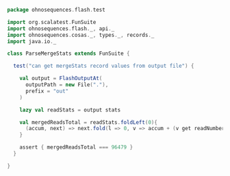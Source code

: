 
```scala
package ohnosequences.flash.test

import org.scalatest.FunSuite
import ohnosequences.flash._, api._
import ohnosequences.cosas._, types._, records._
import java.io._

class ParseMergeStats extends FunSuite {

  test("can get mergeStats record values from output file") {

    val output = FlashOutputAt(
      outputPath = new File("."),
      prefix = "out"
    )

    lazy val readStats = output stats

    val mergedReadsTotal = readStats.foldLeft(0){
      (accum, next) => next.fold(l => 0, v => accum + (v get readNumber).value )
    }

    assert { mergedReadsTotal === 96479 }
  }

}

```




[main/scala/api.scala]: ../../main/scala/api.scala.md
[test/scala/CommandGeneration.scala]: CommandGeneration.scala.md
[test/scala/ParseMergeStats.scala]: ParseMergeStats.scala.md